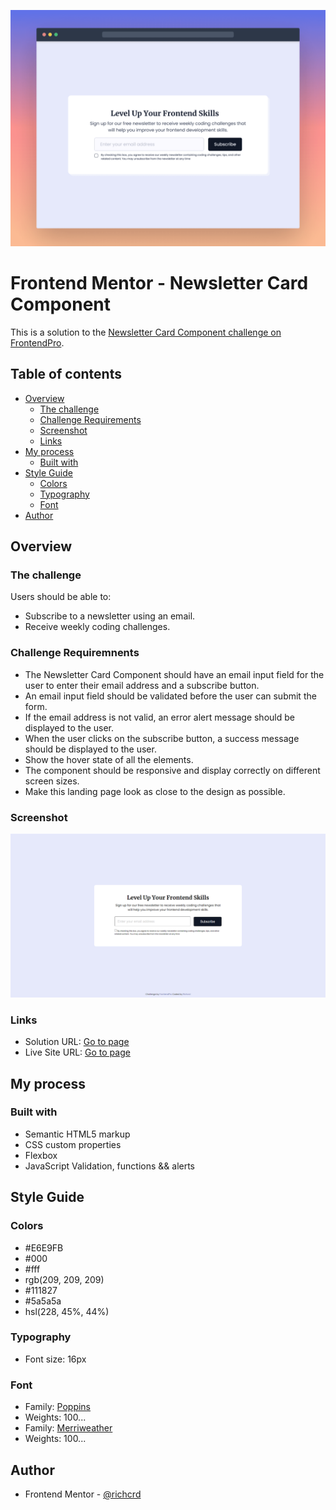 ![Newsletter Card Component](./design/desktop-cover.png)

# Frontend Mentor - Newsletter Card Component

This is a solution to the [Newsletter Card Component challenge on FrontendPro](https://www.frontendpro.dev/frontend-coding-challenges/newsletter-card-component-Q3mJZ3AVwbEW4BEKYCKF).

## Table of contents

- [Overview](#overview)
  - [The challenge](#the-challenge)
  - [Challenge Requirements](#challenge-requirements)
  - [Screenshot](#screenshot)
  - [Links](#links)
- [My process](#my-process)
  - [Built with](#built-with)
- [Style Guide](#style-guide)
  - [Colors](#colors)
  - [Typography](#typography)
  - [Font](#font)
- [Author](#author)

## Overview

### The challenge

Users should be able to:
- Subscribe to a newsletter using an email.
- Receive weekly coding challenges.

### Challenge Requiremnents

- The Newsletter Card Component should have an email input field for the user to enter their email address and a subscribe button.
- An email input field should be validated before the user can submit the form.
- If the email address is not valid, an error alert message should be displayed to the user.
- When the user clicks on the subscribe button, a success message should be displayed to the user.
- Show the hover state of all the elements.
- The component should be responsive and display correctly on different screen sizes.
- Make this landing page look as close to the design as possible.

### Screenshot

![](./design/final-design.png)

### Links

- Solution URL: [Go to page](https://github.com/richcrd/newsletter_card.git)
- Live Site URL: [Go to page](https://richcrd.github.io/newsletter_card/)

## My process

### Built with

- Semantic HTML5 markup
- CSS custom properties
- Flexbox
- JavaScript Validation, functions && alerts

## Style Guide

### Colors

- #E6E9FB
- #000
- #fff
- rgb(209, 209, 209)
- #111827
- #5a5a5a
- hsl(228, 45%, 44%)

### Typography

- Font size: 16px

### Font

- Family: [Poppins](https://fonts.googleapis.com/css2?family=Poppins:ital,wght@0,100;0,200;0,300;0,400;0,500;0,600;0,700;0,800;0,900;1,100;1,200;1,300;1,400;1,500;1,600;1,700;1,800;1,900&display=swap)
- Weights: 100...
- Family: [Merriweather](https://fonts.googleapis.com/css2?family=Merriweather:ital,wght@0,300;0,400;0,700;0,900;1,300;1,400;1,700;1,900&display=swap)
- Weights: 100...

## Author

- Frontend Mentor - [@richcrd](https://www.frontendpro.dev/richcrd/my-solutions)
